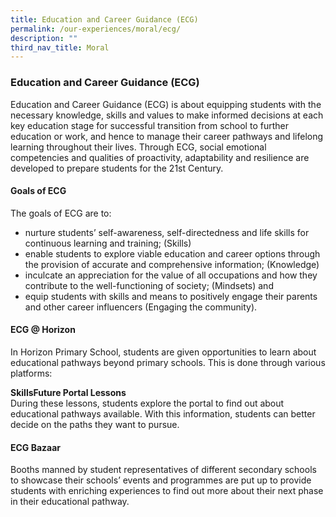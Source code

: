 ```yaml
---
title: Education and Career Guidance (ECG)
permalink: /our-experiences/moral/ecg/
description: ""
third_nav_title: Moral
---
```

### **Education and Career Guidance (ECG)**
Education and Career Guidance (ECG) is about equipping students with the necessary knowledge, skills and values to make informed decisions at each key education stage for successful transition from school to further education or work, and hence to manage their career pathways and lifelong learning throughout their lives. Through ECG, social emotional competencies and qualities of proactivity, adaptability and resilience are developed to prepare students for the 21st Century.

#### **Goals of ECG**
The goals of ECG are to:

* nurture students’ self-awareness, self-directedness and life skills for continuous learning and training; (Skills)
* enable students to explore viable education and career options through the provision of accurate and comprehensive information; (Knowledge)
* inculcate an appreciation for the value of all occupations and how they contribute to the well-functioning of society; (Mindsets) and
* equip students with skills and means to positively engage their parents and other career influencers (Engaging the community).

#### **ECG @ Horizon**
In Horizon Primary School, students are given opportunities to learn about educational pathways beyond primary schools. This is done through various platforms:

**SkillsFuture Portal Lessons**<br>
During these lessons, students explore the portal to find out about educational pathways available. With this information, students can better decide on the paths they want to pursue.

#### **ECG Bazaar**
Booths manned by student representatives of different secondary schools to showcase their schools’ events and programmes are put up to provide students with enriching experiences to find out more about their next phase in their educational pathway.

